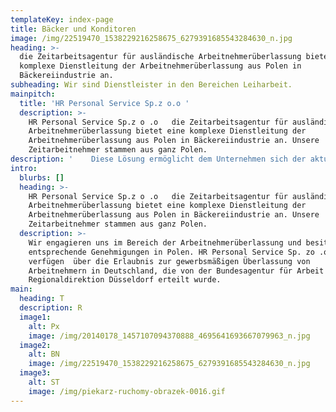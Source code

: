 ```yaml
---
templateKey: index-page
title: Bäcker und Konditoren
image: /img/22519470_1538229216258675_6279391685543284630_n.jpg
heading: >-
  die Zeitarbeitsagentur für ausländische Arbeitnehmerüberlassung bietet eine
  komplexe Dienstleitung der Arbeitnehmerüberlassung aus Polen in
  Bäckereiindustrie an.
subheading: Wir sind Dienstleister in den Bereichen Leiharbeit.
mainpitch:
  title: 'HR Personal Service Sp.z o.o '
  description: >-
    HR Personal Service Sp.z o .o   die Zeitarbeitsagentur für ausländische
    Arbeitnehmerüberlassung bietet eine komplexe Dienstleitung der
    Arbeitnehmerüberlassung aus Polen in Bäckereiindustrie an. Unsere
    Zeitarbeitnehmer stammen aus ganz Polen.
description: '    Diese Lösung ermöglicht dem Unternehmen sich der aktuellen Arbeitsmarktsituation elastisch anzupassen (Zeitarbeiter), ohne Personalkosten zu tragen.  Die Übernahme von Aufgaben im Bereich der Rekrutierung polnischer Arbeitskräfte und Personalbetreuung durch die Arbeitsagentur aus Polen ist selbstverständlich.  Alle vor Ort entstehenden Kosten wie Entlohnung, Versorgung, Wohnungsmiete samt aller NK, alle Lohn-, Versicherungs- und Sozialkosten (Renten-, Kranken-, Arbeitslosenversicherung) werden für unser Leihpersonal von uns getragen.   Unsere motivierten Zeitarbeitnehmer arbeiten auf der Basis eines mit uns unterzeichneten Arbeitsvertrages – unter Einhaltung der gesetzlichen Mindestlöhne. Arbeitseinsätze im 3- Schichtbetrieb sind möglich.'
intro:
  blurbs: []
  heading: >-
    HR Personal Service Sp.z o .o   die Zeitarbeitsagentur für ausländische
    Arbeitnehmerüberlassung bietet eine komplexe Dienstleitung der
    Arbeitnehmerüberlassung aus Polen in Bäckereiindustrie an. Unsere
    Zeitarbeitnehmer stammen aus ganz Polen.
  description: >-
    Wir engagieren uns im Bereich der Arbeitnehmerüberlassung und besitzen
    entsprechende Genehmigungen in Polen. HR Personal Service Sp. zo .o 
    verfügen  über die Erlaubnis zur gewerbsmäßigen Überlassung von
    Arbeitnehmern in Deutschland, die von der Bundesagentur für Arbeit -
    Regionaldirektion Düsseldorf erteilt wurde.
main:
  heading: T
  description: R
  image1:
    alt: Px
    image: /img/20140178_1457107094370888_4695641693667079963_n.jpg
  image2:
    alt: BN
    image: /img/22519470_1538229216258675_6279391685543284630_n.jpg
  image3:
    alt: ST
    image: /img/piekarz-ruchomy-obrazek-0016.gif
---
```



